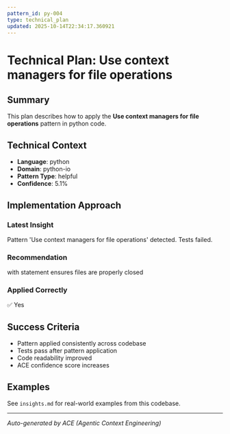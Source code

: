 ```yaml
---
pattern_id: py-004
type: technical_plan
updated: 2025-10-14T22:34:17.360921
---
```

# Technical Plan: Use context managers for file operations

## Summary

This plan describes how to apply the **Use context managers for file operations** pattern in python code.

## Technical Context

- **Language**: python
- **Domain**: python-io
- **Pattern Type**: helpful
- **Confidence**: 5.1%

## Implementation Approach

### Latest Insight

Pattern 'Use context managers for file operations' detected. Tests failed.

### Recommendation

with statement ensures files are properly closed

### Applied Correctly

✅ Yes

## Success Criteria

- Pattern applied consistently across codebase
- Tests pass after pattern application
- Code readability improved
- ACE confidence score increases

## Examples

See `insights.md` for real-world examples from this codebase.

---

*Auto-generated by ACE (Agentic Context Engineering)*
